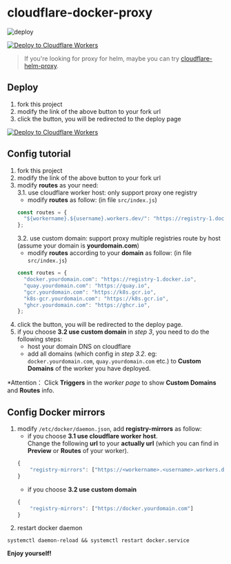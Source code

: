 # cloudflare-docker-proxy

![deploy](https://github.com/ciiiii/cloudflare-docker-proxy/actions/workflows/deploy.yaml/badge.svg)

[![Deploy to Cloudflare Workers](https://deploy.workers.cloudflare.com/button)](https://deploy.workers.cloudflare.com/?url=https://github.com/luckymrwang/cloudflare-docker-proxy)

> If you're looking for proxy for helm, maybe you can try [cloudflare-helm-proxy](https://github.com/luckymrwang/cloudflare-helm-proxy).

## Deploy

1. fork this project
2. modify the link of the above button to your fork url
3. click the button, you will be redirected to the deploy page

[![Deploy to Cloudflare Workers](https://deploy.workers.cloudflare.com/button)](https://deploy.workers.cloudflare.com/?url=https://github.com/luckymrwang/cloudflare-docker-proxy)

## Config tutorial

1. fork this project
2. modify the link of the above button to your fork url
3. modify **routes** as your need:    
    3.1. use cloudflare worker host: only support proxy one registry
   - modify **routes** as follow: (in file `src/index.js`)
   ```javascript
   const routes = {
     "${workername}.${username}.workers.dev/": "https://registry-1.docker.io",
   };
   ```
    3.2. use custom domain: support proxy multiple registries route by host (assume your domain is **yourdomain.com**)
   - modify **routes** according to your **domain** as follow: (in file `src/index.js`)
   ```javascript
   const routes = {
     "docker.yourdomain.com": "https://registry-1.docker.io",
     "quay.yourdomain.com": "https://quay.io",
     "gcr.yourdomain.com": "https://k8s.gcr.io",
     "k8s-gcr.yourdomain.com": "https://k8s.gcr.io",
     "ghcr.yourdomain.com": "https://ghcr.io",
   };
   ```  
4. click the button, you will be redirected to the deploy page.
5. if you choose **3.2 use custom domain** in _step 3_, you need to do the following steps:
    - host your domain DNS on cloudflare
    - add all domains (which config in _step 3.2_. eg: `docker.yourdomain.com`, `quay.yourdomain.com` etc.) to **Custom Domains** of the worker you have deployed. 


  *Attention： Click **Triggers** in the _worker page_ to show **Custom Domains** and **Routes** info.


## Config Docker mirrors

1. modify `/etc/docker/daemon.json`, add **registry-mirrors** as follow:
   - if you choose **3.1 use cloudflare worker host**.   
     Change the following **url** to your **actually url** (which you can find in **Preview** or **Routes** of your worker).
    ```javascript
    {
        "registry-mirrors": ["https://<workername>.<username>.workers.dev"]
    }
    ```
    - if you choose **3.2 use custom domain**
    ```javascript
    {
        "registry-mirrors": ["https://docker.yourdomain.com"]
    }
    ```
2. restart docker daemon
```
systemctl daemon-reload && systemctl restart docker.service
```

**Enjoy yourself!**
